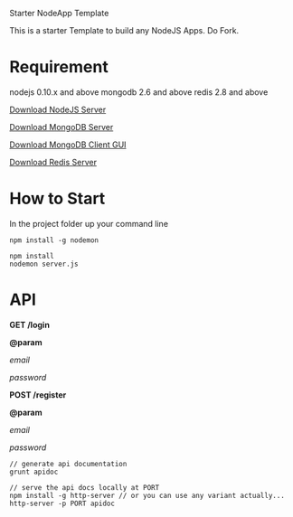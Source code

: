 Starter NodeApp Template

This is a starter Template to build any NodeJS Apps. 
Do Fork.

Requirement
====

nodejs 0.10.x and above
mongodb 2.6 and above
redis 2.8 and above

[Download NodeJS Server](http://nodejs.org/)

[Download MongoDB Server](http://www.mongodb.org/)

[Download MongoDB Client GUI](http://robomongo.org/)

[Download Redis Server](http://redis.io/)


How to Start
=============

In the project folder up your command line
```
npm install -g nodemon

npm install
nodemon server.js
```

API
====

__GET /login__

__@param__

_email_

_password_

__POST /register__

__@param__

_email_

_password_

```
// generate api documentation
grunt apidoc
```

```
// serve the api docs locally at PORT
npm install -g http-server // or you can use any variant actually...
http-server -p PORT apidoc
```